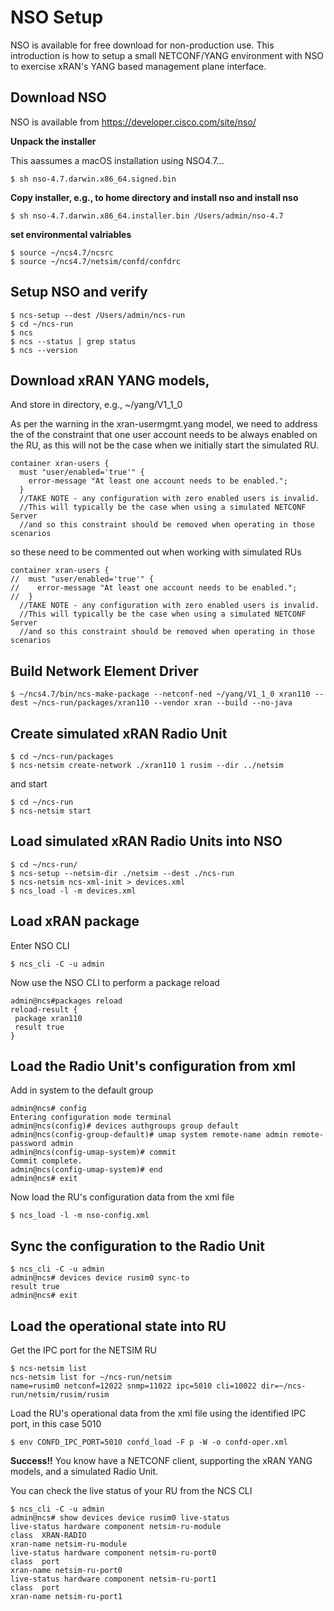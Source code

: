 # NSO Setup

NSO is available for free download for non-production use. This introduction is how to setup a small NETCONF/YANG environment with NSO to exercise xRAN's YANG based management plane interface.

## Download NSO

NSO is available from <https://developer.cisco.com/site/nso/>

**Unpack the installer**

This aassumes a macOS installation using NSO4.7...

    $ sh nso-4.7.darwin.x86_64.signed.bin

**Copy installer, e.g., to home directory and install nso and install nso**


    $ sh nso-4.7.darwin.x86_64.installer.bin /Users/admin/nso-4.7

**set environmental valriables**


    $ source ~/ncs4.7/ncsrc
    $ source ~/ncs4.7/netsim/confd/confdrc


## Setup NSO and verify


    $ ncs-setup --dest /Users/admin/ncs-run
    $ cd ~/ncs-run
    $ ncs
    $ ncs --status | grep status
    $ ncs --version

## Download xRAN YANG models,

And store in directory, e.g., ~/yang/V1_1_0

As per the warning in the xran-usermgmt.yang model, we need to address the of the constraint that one user account needs to be always enabled on the RU, as this will not be the case when we initially start the simulated RU.

``` yang
container xran-users {
  must "user/enabled='true'" {
    error-message "At least one account needs to be enabled.";
  }
  //TAKE NOTE - any configuration with zero enabled users is invalid.
  //This will typically be the case when using a simulated NETCONF Server
  //and so this constraint should be removed when operating in those scenarios

```
so these need to be commented out when working with simulated RUs 

``` yang
container xran-users {
//  must "user/enabled='true'" {
//    error-message "At least one account needs to be enabled.";
//  }
  //TAKE NOTE - any configuration with zero enabled users is invalid.
  //This will typically be the case when using a simulated NETCONF Server
  //and so this constraint should be removed when operating in those scenarios

```




## Build Network Element Driver


    $ ~/ncs4.7/bin/ncs-make-package --netconf-ned ~/yang/V1_1_0 xran110 --dest ~/ncs-run/packages/xran110 --vendor xran --build --no-java


## Create simulated xRAN Radio Unit

    $ cd ~/ncs-run/packages
    $ ncs-netsim create-network ./xran110 1 rusim --dir ../netsim

and start

    $ cd ~/ncs-run
    $ ncs-netsim start


## Load simulated xRAN Radio Units into NSO

    $ cd ~/ncs-run/
    $ ncs-setup --netsim-dir ./netsim --dest ./ncs-run
    $ ncs-netsim ncs-xml-init > devices.xml
    $ ncs_load -l -m devices.xml

## Load xRAN package

Enter NSO CLI


    $ ncs_cli -C -u admin

Now use the NSO CLI to perform a package reload


    admin@ncs#packages reload
    reload-result {
     package xran110
     result true
    }

## Load the Radio Unit's configuration from xml

Add in system to the default group

    admin@ncs# config
    Entering configuration mode terminal
    admin@ncs(config)# devices authgroups group default
    admin@ncs(config-group-default)# umap system remote-name admin remote-password admin
    admin@ncs(config-umap-system)# commit
    Commit complete.
    admin@ncs(config-umap-system)# end
    admin@ncs# exit

Now load the RU's configuration data from the xml file

    $ ncs_load -l -m nso-config.xml

## Sync the configuration to the Radio Unit


    $ ncs_cli -C -u admin
    admin@ncs# devices device rusim0 sync-to
    result true
    admin@ncs# exit

## Load the operational state into RU

Get the IPC port for the NETSIM RU


    $ ncs-netsim list
    ncs-netsim list for ~/ncs-run/netsim
    name=rusim0 netconf=12022 snmp=11022 ipc=5010 cli=10022 dir=~/ncs-run/netsim/rusim/rusim

Load the RU's operational data from the xml file using the identified IPC port, in this case 5010


    $ env CONFD_IPC_PORT=5010 confd_load -F p -W -o confd-oper.xml

**Success!!** You know have a NETCONF client, supporting the xRAN YANG models, and a simulated Radio Unit.

You can check the live status of your RU from the NCS CLI


    $ ncs_cli -C -u admin
    admin@ncs# show devices device rusim0 live-status
    live-status hardware component netsim-ru-module
    class  XRAN-RADIO
    xran-name netsim-ru-module
    live-status hardware component netsim-ru-port0
    class  port
    xran-name netsim-ru-port0
    live-status hardware component netsim-ru-port1
    class  port
    xran-name netsim-ru-port1

